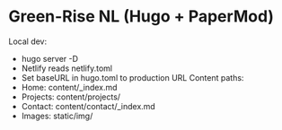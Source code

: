 # Green-Rise NL (Hugo + PaperMod)
Local dev:
- hugo server -D
- Netlify reads netlify.toml
- Set baseURL in hugo.toml to production URL
Content paths:
- Home: content/_index.md
- Projects: content/projects/
- Contact: content/contact/_index.md
- Images: static/img/
